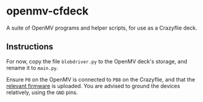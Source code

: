 # openmv-cfdeck
A suite of OpenMV programs and helper scripts, for use as a Crazyflie deck.

## Instructions

For now, copy the file `blobdriver.py` to the OpenMV deck's storage, and rename it to `main.py`.

Ensure `P0` on the OpenMV is connected to `PB8` on the Crazyflie, and that the [relevant firmware](https://github.com/LehighRoboticsCapstone2023/crazyflie-firmware) is uploaded. You are advised to ground the devices relatively, using the `GND` pins.
